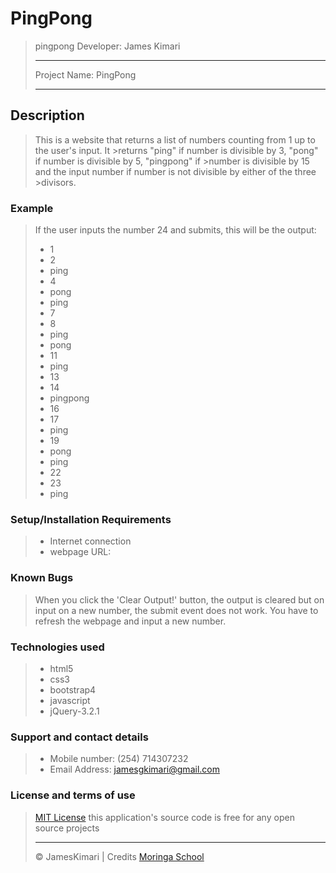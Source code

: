 # PingPong
>pingpong
>Developer: James Kimari
>
>---------------------------
>
>Project Name: PingPong
>
>---------------------------
>
## Description
>This is a website that returns a list of numbers counting from 1 up to the user's input. It >returns "ping" if number is divisible by 3, "pong" if number is divisible by 5, "pingpong" if >number is divisible by 15 and the input number if number is not divisible by either of the three >divisors.

### Example
>If the user inputs the number 24 and submits, this will be the output:
>
>* 1
>* 2
>* ping
>* 4
>* pong
>* ping
>* 7
>* 8
>* ping
>* pong
>* 11
>* ping
>* 13
>* 14
>* pingpong
>* 16
>* 17
>* ping
>* 19
>* pong
>* ping
>* 22
>* 23
>* ping

### Setup/Installation Requirements
>* Internet connection
>* webpage URL:

### Known Bugs
>When you click the 'Clear Output!' button, the output is cleared but on input on a new number, the submit event does not work. You have to refresh the webpage and input a new number.

### Technologies used
>* html5
>* css3
>* bootstrap4
>* javascript
>* jQuery-3.2.1

### Support and contact details
>* Mobile number: (254) 714307232
>* Email Address: jamesgkimari@gmail.com

### License and terms of use
>[MIT License](license)
>this application's source code is free for any open source projects
>
>---------------------------
>
>&copy; JamesKimari | Credits [Moringa School](https://moringaschool.com/)
